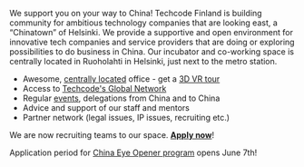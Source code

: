 We support you on your way to China! Techcode Finland is building community for ambitious technology companies that are looking east, a “Chinatown” of Helsinki. We provide a supportive and open environment for innovative tech companies and service providers that are doing or exploring possibilities to do business in China. Our incubator and co-working space is centrally located in Ruoholahti in Helsinki, just next to the metro station.

*   Awesome, [centrally located](#contact) office - get a [3D VR tour](https://my.matterport.com/show/?m=xPpNZKLgY3J)
*   Access to [Techcode's Global Network](http://www.techcode.com/)
*   Regular [events](#events), delegations from China and to China
*   Advice and support of our staff and mentors
*   Partner network (legal issues, IP issues, recruiting etc.)

We are now recruiting teams to our space. [**Apply now**](mailto:finland@techcode.com?subject=Applying%20to%20Techcode)!

Application period for [China Eye Opener program](#program) opens June 7th!
